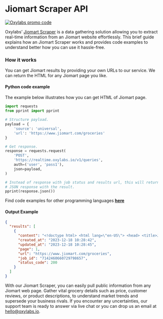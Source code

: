 # Jiomart Scraper API

[![Oxylabs promo code](https://user-images.githubusercontent.com/129506779/250792357-8289e25e-9c36-4dc0-a5e2-2706db797bb5.png)](https://oxylabs.go2cloud.org/aff_c?offer_id=7&aff_id=877&url_id=112)

Oxylabs’ [Jiomart Scraper](https://oxylabs.io/products/scraper-api/ecommerce/jiomart?utm_source=github&utm_medium=repositories&utm_campaign=product) is a data gathering solution allowing you to extract real-time information from an Jiomart website effortlessly. This brief guide explains how an Jiomart Scraper works and provides code examples to understand better how you can use it hassle-free.

### How it works

You can get Jiomart results by providing your own URLs to our service. We can return the HTML for any Jiomart page you like.

#### Python code example

The example below illustrates how you can get HTML of Jiomart page.

```python
import requests
from pprint import pprint

# Structure payload.
payload = {
    'source': 'universal',
    'url': 'https://www.jiomart.com/groceries'
}

# Get response.
response = requests.request(
    'POST',
    'https://realtime.oxylabs.io/v1/queries',
    auth=('user', 'pass1'),
    json=payload,
)

# Instead of response with job status and results url, this will return the
# JSON response with the result.
pprint(response.json())
```
Find code examples for other programming languages [**here**](https://github.com/oxylabs/jiomart-scraper/tree/main/code%20examples)

#### Output Example
```json
{
  "results": [
    {
      "content": "<!doctype html> <html lang=\"en-US\"> <head> <title>Jiomart - Groceries</title> <meta charset=\"utf-8\"> ... </html>",
      "created_at": "2023-12-18 10:28:42",
      "updated_at": "2023-12-18 10:28:45",
      "page": 1,
      "url": "https://www.jiomart.com/groceries",
      "job_id": "7142460660729798657",
      "status_code": 200
    }
  ]
}
```
With our Jiomart Scraper, you can easily pull public information from any Jiomart web page. Gather vital grocery details such as price, customer reviews, or product descriptions, to understand market trends and supersede your business rivals. If you encounter any uncertainties, our support team is ready to answer via live chat or you can drop us an email at hello@oxylabs.io.